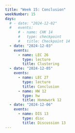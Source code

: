 ```yaml
---
title: "Week 15: Conclusion"
weekNumber: 15
days:
  # - date: "2024-12-02"
  #   events:
      # - name: CHK 14
      #   type: checkpoint
      #   title: Checkpoint 14
  - date: "2024-12-03"
    events:
      - name: LEC 26
        type: lecture
        title: Clustering
  - date: "2024-12-05"
    events:
      - name: LEC 27
        type: lecture
        title: Conclusion
      - name: HW 12
        type: hw
        title: Homework 12
  - date: "2024-12-06"
    events:
      - name: DIS 13
        type: disc
        title: Discussion 13
---
```

